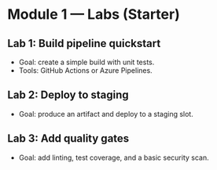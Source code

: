 ﻿# Module 1 — Labs (Starter)

## Lab 1: Build pipeline quickstart
- Goal: create a simple build with unit tests.
- Tools: GitHub Actions or Azure Pipelines.

## Lab 2: Deploy to staging
- Goal: produce an artifact and deploy to a staging slot.

## Lab 3: Add quality gates
- Goal: add linting, test coverage, and a basic security scan.
